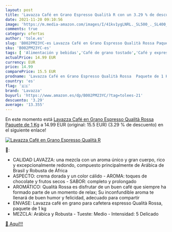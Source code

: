 ```yaml
---
layout: post
title: 'Lavazza Café en Grano Espresso Qualità R con un 3.29 % de descuento'
date: 2021-11-20 09:10:56
image: 'https://m.media-amazon.com/images/I/41kv1ygLNRL._SL500_._SL400_.jpg'
comments: true
category: ofertas
author: 'tole.es'
slug: 'B002PM23YC-es Lavazza Café en Grano Espresso Qualità Rossa Paquete de 1 Kg'
sku: 'B002PM23YC-es'
tags: [ 'Alimentación y bebidas','Café de grano tostado','Café y expreso','Café, té y bebidas','café','lavazza', ]
actualPrice: 14.99 EUR
currency: EUR
price: 14.99
comparePrice: 15.5 EUR
prodname: 'Lavazza Café en Grano Espresso Qualità Rossa  Paquete de 1 Kg'
country: 'es'
flag: '🇪🇸'
brand: 'Lavazza'
buyurl: 'https://www.amazon.es/dp/B002PM23YC/?tag=tolees-21'
descuento: '3.29'
average: '13.355'
---
```


En este momento está [Lavazza Café en Grano Espresso Qualità Rossa  Paquete de 1 Kg](https://www.amazon.es/dp/B002PM23YC/?tag=tolees-21) a 14.99 EUR (original: 15.5 EUR) (3.29 %  de descuento) en el siguiente enlace!

[![Lavazza Café en Grano Espresso Qualità R](https://m.media-amazon.com/images/I/41kv1ygLNRL._SL500_._SL400_.jpg)](https://www.amazon.es/dp/B002PM23YC/?tag=tolees-21)

🔎:

- CALIDAD LAVAZZA: una mezcla con un aroma único y gran cuerpo, rico y excepcionalmente redondo, compuesto principalmente de Arábica de Brasil y Robusta de África
- ASPECTO: crema dorada y un color cálido - AROMA: toques de chocolate y frutos secos - SABOR: completo y prolongado
- AROMÁTICO: Qualità Rossa es disfrutar de un buen café que siempre ha formado parte de un momento de relax; Su inconfundible aroma te llenará de buen humor y felicidad, adecuado para compartir
- ENVASE: Lavazza café en grano para cafetera espresso Qualità Rossa, paquete de 1 kg
- MEZCLA: Arábica y Robusta - Tueste: Medio - Intensidad: 5 Delicado

[🛒 Aquí!!!](https://www.amazon.es/dp/B002PM23YC/?tag=tolees-21)
